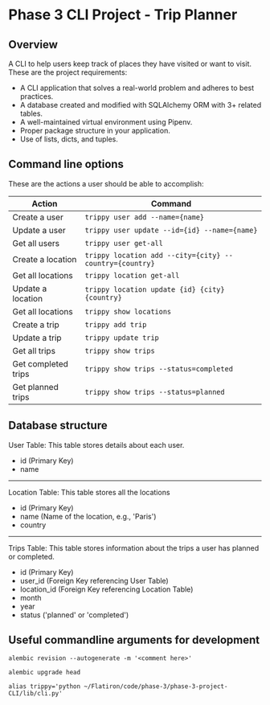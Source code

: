 # Phase 3 CLI Project - Trip Planner

## Overview

A CLI to help users keep track of places they have visited or want to visit. These are the project requirements:

- A CLI application that solves a real-world problem and adheres to best practices.
- A database created and modified with SQLAlchemy ORM with 3+ related tables.
- A well-maintained virtual environment using Pipenv.
- Proper package structure in your application.
- Use of lists, dicts, and tuples.

## Command line options

These are the actions a user should be able to accomplish:

Action | Command
---|---
Create a user | `trippy user add --name={name}`
Update a user | `trippy user update --id={id} --name={name}`
Get all users | `trippy user get-all`
Create a location | `trippy location add --city={city} --country={country}`
Get all locations | `trippy location get-all`
Update a location | `trippy location update {id} {city} {country}`
Get all locations | `trippy show locations`
Create a trip | `trippy add trip`
Update a trip | `trippy update trip`
Get all trips | `trippy show trips`
Get completed trips | `trippy show trips --status=completed`
Get planned trips | `trippy show trips --status=planned`

## Database structure

User Table: This table stores details about each user.

- id (Primary Key)
- name

---

Location Table: This table stores all the locations

- id (Primary Key)
- name (Name of the location, e.g., 'Paris')
- country

---

Trips Table: This table stores information about the trips a user has planned or completed.

- id (Primary Key)
- user_id (Foreign Key referencing User Table)
- location_id (Foreign Key referencing Location Table)
- month
- year
- status ('planned' or 'completed')

## Useful commandline arguments for development

```shell
alembic revision --autogenerate -m '<comment here>'
```

```shell
alembic upgrade head
```

```shell
alias trippy='python ~/Flatiron/code/phase-3/phase-3-project-CLI/lib/cli.py'
```
